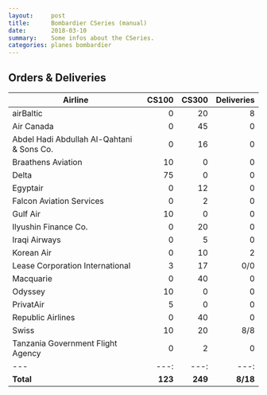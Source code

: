 ```yaml
---
layout:     post
title:      Bombardier CSeries (manual)
date:       2018-03-10
summary:    Some infos about the CSeries.
categories: planes bombardier
---
```


## Orders & Deliveries

Airline | CS100 | CS300 | Deliveries
--- | ---:| ---:| ---:
airBaltic | 0 | 20 | 8
Air Canada | 0 | 45 | 0
Abdel Hadi Abdullah Al-Qahtani & Sons Co. | 0 | 16 | 0
Braathens Aviation | 10 | 0 | 0
Delta | 75 | 0 | 0
Egyptair | 0 | 12 | 0
Falcon Aviation Services | 0 | 2 | 0
Gulf Air | 10 | 0 | 0
Ilyushin Finance Co. | 0 | 20 | 0
Iraqi Airways | 0 | 5 | 0
Korean Air | 0 | 10 | 2
Lease Corporation International | 3 | 17 | 0/0
Macquarie | 0 | 40 | 0
Odyssey | 10 | 0 | 0
PrivatAir | 5 | 0 | 0
Republic Airlines | 0 | 40 | 0
Swiss | 10 | 20 | 8/8
Tanzania Government Flight Agency | 0 | 2 | 0
--- | ---:| ---:| ---:
**Total** | **123** | **249** | **8/18**
